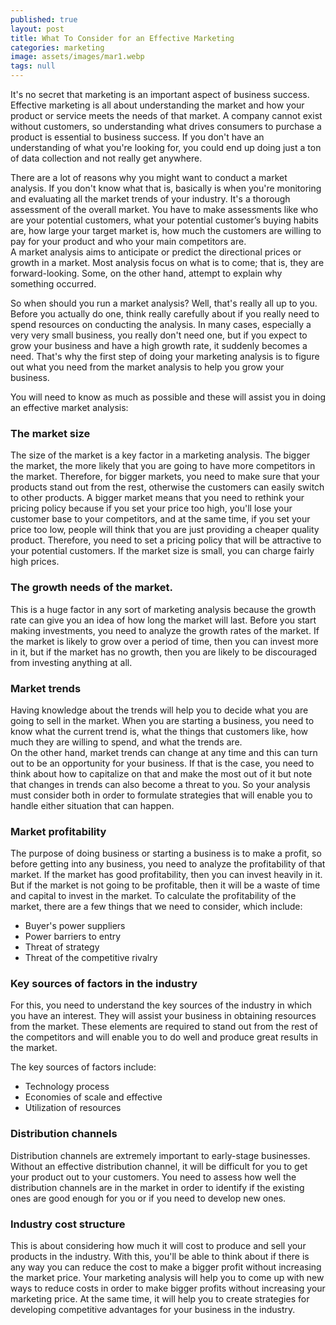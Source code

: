 ```yaml
---
published: true
layout: post
title: What To Consider for an Effective Marketing
categories: marketing
image: assets/images/mar1.webp
tags: null
---
```


It's no secret that marketing is an important aspect of business success. Effective marketing is all about understanding the market and how your product or service meets the needs of that market. A company cannot exist without customers, so understanding what drives consumers to purchase a product is essential to business success. If you don't have an understanding of what you're looking for, you could end up doing just a ton of data collection and not really get anywhere.

There are a lot of reasons why you might want to conduct a market analysis. If you don't know what that is, basically is when you're monitoring and evaluating all the market trends of your industry. It's a thorough assessment of the overall market. You have to make assessments like who are your potential customers, what your potential customer’s buying habits are, how large your target market is, how much the customers are willing to pay for your product and who your main competitors are.  
A market analysis aims to anticipate or predict the directional prices or growth in a market. Most analysis focus on what is to come; that is, they are forward-looking. Some, on the other hand, attempt to explain why something occurred.

So when should you run a market analysis? Well, that's really all up to you. Before you actually do one, think really carefully about if you really need to spend resources on conducting the analysis. In many cases, especially a very very small business, you really don't need one, but if you expect to grow your business and have a high growth rate, it suddenly becomes a need. That's why the first step of doing your marketing analysis is to figure out what you need from the market analysis to help you grow your business.  

You will need to know as much as possible and these will assist you in doing an effective market analysis:

### The market size  
The size of the market is a key factor in a marketing analysis. The bigger the market, the more likely that you are going to have more competitors in the market. Therefore, for bigger markets, you need to make sure that your products stand out from the rest, otherwise the customers can easily switch to other products. A bigger market means that you need to rethink your pricing policy because if you set your price too high, you'll lose your customer base to your competitors, and at the same time, if you set your price too low, people will think that you are just providing a cheaper quality product. Therefore, you need to set a pricing policy that will be attractive to your potential customers. If the market size is small, you can charge fairly high prices.

### The growth needs of the market.  
This is a huge factor in any sort of marketing analysis because the growth rate can give you an idea of how long the market will last. Before you start making investments, you need to analyze the growth rates of the market. If the market is likely to grow over a period of time, then you can invest more in it, but if the market has no growth, then you are likely to be discouraged from investing anything at all.

### Market trends  
Having knowledge about the trends will help you to decide what you are going to sell in the market. When you are starting a business, you need to know what the current trend is, what the things that customers like, how much they are willing to spend, and what the trends are.  
On the other hand, market trends can change at any time and this can turn out to be an opportunity for your business. If that is the case, you need to think about how to capitalize on that and make the most out of it but note that changes in trends can also become a threat to you. So your analysis must consider both in order to formulate strategies that will enable you to handle either situation that can happen.

### Market profitability  
The purpose of doing business or starting a business is to make a profit, so before getting into any business, you need to analyze the profitability of that market. If the market has good profitability, then you can invest heavily in it. But if the market is not going to be profitable, then it will be a waste of time and capital to invest in the market. To calculate the profitability of the market, there are a few things that we need to consider, which include:

-  Buyer's power suppliers 
-  Power barriers to entry 
-  Threat of strategy 
-  Threat of the competitive rivalry


### Key sources of factors in the industry  
For this, you need to understand the key sources of the industry in which you have an interest. They will assist your business in obtaining resources from the market. These elements are required to stand out from the rest of the competitors and will enable you to do well and produce great results in the market.  

The key sources of factors include:

-  Technology process
-  Economies of scale and effective
-  Utilization of resources

### Distribution channels  
Distribution channels are extremely important to early-stage businesses. Without an effective distribution channel, it will be difficult for you to get your product out to your customers. You need to assess how well the distribution channels are in the market in order to identify if the existing ones are good enough for you or if you need to develop new ones.

### Industry cost structure  
This is about considering how much it will cost to produce and sell your products in the industry. With this, you'll be able to think about if there is any way you can reduce the cost to make a bigger profit without increasing the market price. Your marketing analysis will help you to come up with new ways to reduce costs in order to make bigger profits without increasing your marketing price. At the same time, it will help you to create strategies for developing competitive advantages for your business in the industry.
